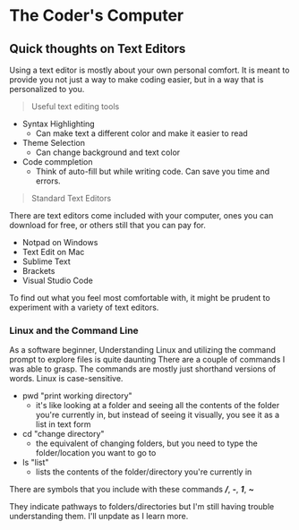 # The Coder's Computer

## Quick thoughts on Text Editors

Using a text editor is mostly about your own personal comfort.
It is meant to provide you not just a way to make coding easier, but in a way that is personalized to you.

> Useful text editing tools

+ Syntax Highlighting
  + Can make text a different color and make it easier to read
+ Theme Selection
  + Can change background and text color
+ Code commpletion
  + Think of auto-fill but while writing code. Can save you time and errors.

> Standard Text Editors

There are text editors come included with your computer, ones you can download for free, or others still that you can pay for.

+ Notpad on Windows
+ Text Edit on Mac
+ Sublime Text
+ Brackets
+ Visual Studio Code

To find out what you feel most comfortable with, it might be prudent to experiment with a variety of text editors.

### Linux and the Command Line

As a software beginner, Understanding Linux and utilizing the command prompt to explore files is quite daunting
There are a couple of commands I was able to grasp. The commands are mostly just shorthand versions of words. Linux is case-sensitive.

+ pwd "print working directory"
  + it's like looking at a folder and seeing all the contents of the folder you're currently in, but instead of seeing it visually, you see it as a list in text form
+ cd "change directory"
  + the equivalent of changing folders, but you need to type the folder/location you want to go to
+ ls "list"
  + lists the contents of the folder/directory you're currently in

There are symbols that you include with these commands
***/***, ***-***, ***1***, ***~***

They indicate pathways to folders/directories but I'm still having trouble understanding them. I'll unpdate as I learn more.

